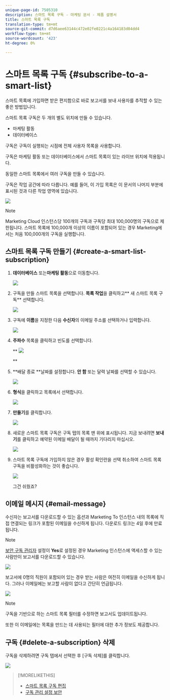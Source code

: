 ```yaml
---
unique-page-id: 7505310
description: 스마트 목록 구독 - 마케팅 문서 - 제품 설명서
title: 스마트 목록 구독
translation-type: tm+mt
source-git-commit: d7d6aee63144c472e02fe0221c4a164183d04dd4
workflow-type: tm+mt
source-wordcount: '423'
ht-degree: 0%

---
```



# 스마트 목록 구독 {#subscribe-to-a-smart-list}

스마트 목록에 가입하면 받은 편지함으로 바로 보고서를 보내 사용자를 추적할 수 있는 좋은 방법입니다.

스마트 목록 구독은 두 개의 별도 위치에 만들 수 있습니다.

* 마케팅 활동
* 데이터베이스

구독은 구독이 실행되는 시점에 전체 사용자 목록을 사용합니다.

구독은 마케팅 활동 또는 데이터베이스에서 스마트 목록이 있는 라이브 위치에 적용됩니다.

동일한 스마트 목록에서 여러 구독을 만들 수 있습니다.

구독은 작업 공간에 따라 다릅니다. 예를 들어, 이 가입 목록은 이 문서의 나머지 부분에 표시된 것과 다른 작업 영역에 있습니다.

![](assets/one.png)

>[!NOTE]
>
>Marketing Cloud 인스턴스당 100개의 구독과 구독당 최대 100,000명의 구독으로 제한됩니다. 스마트 목록에 100,000개 이상의 이름이 포함되어 있는 경우 Marketing에서는 처음 100,000개의 구독을 실행합니다.

## 스마트 목록 구독 만들기 {#create-a-smart-list-subscription}

1. **데이터베이스** 또는&#x200B;**마케팅 활동**&#x200B;으로 이동합니다.

   ![](assets/db.png)

1. 구독을 만들 스마트 목록을 선택합니다. **목록 작업**&#x200B;을 클릭하고** 새 스마트 목록 구독** 선택합니다.

   ![](assets/three.png)

1. 구독에 **이름**&#x200B;을 지정한 다음 **수신자**&#x200B;의 이메일 주소를 선택하거나 입력합니다.

   ![](assets/image2015-9-14-13-3a18-3a38.png)

1. **주파수** 목록을 클릭하고 빈도를 선택합니다.

   ** ![](assets/image2015-9-14-13-3a21-3a21.png)

   **

1. **배달 종료 **날짜를 설정합니다. **안 함** 또는 달력 날짜를 선택할 수 있습니다.

   ![](assets/image2015-9-14-13-3a23-3a37.png)

1. **형식**&#x200B;을 클릭하고 목록에서 선택합니다.

   ![](assets/image2015-9-14-13-3a25-3a25.png)

1. **만들기**&#x200B;를 클릭합니다.

   ![](assets/image2015-9-11-15-3a58-3a4.png)

1. 새로운 스마트 목록 구독은 구독 탭의 목록 맨 위에 표시됩니다. 지금 보내려면 **보내기**&#x200B;를 클릭하고 예약된 이메일 배달이 될 때까지 기다리지 마십시오.

   ![](assets/eight.png)

1. 스마트 목록 구독에 가입하지 않은 경우 활성 확인란을 선택 취소하여 스마트 목록 구독을 비활성화하는 것이 좋습니다.

   ![](assets/nine.png)

   그건 쉬웠죠?

## 이메일 메시지 {#email-message}

수신자는 보고서를 다운로드할 수 있는 옵션과 Marketing To 인스턴스 내의 목록에 직접 연결되는 링크가 포함된 이메일을 수신하게 됩니다. 다운로드 링크는 4일 후에 만료됩니다.

>[!NOTE]
>
>[보안 구독 관리자](secure-the-subscription-admin-setting.md) 설정이 **Yes**&#x200B;로 설정된 경우 Marketing 인스턴스에 액세스할 수 있는 사람만이 보고서를 다운로드할 수 있습니다.

![](assets/image2015-4-17-15-3a46-3a47.png)

보고서에 0명의 직원이 포함되어 있는 경우 받는 사람은 여전히 이메일을 수신하게 됩니다. 그러나 이메일에는 보고할 사람이 없다고 간단히 언급됩니다.

![](assets/image2015-4-17-16-3a11-3a8.png)

>[!NOTE]
>
>구독을 기반으로 하는 스마트 목록 필터를 수정하면 보고서도 업데이트됩니다.

또한 이 이메일에는 목록을 만드는 데 사용되는 필터에 대한 추가 정보도 제공합니다.

## 구독 {#delete-a-subscription} 삭제

구독을 삭제하려면 구독 탭에서 선택한 후 [구독 삭제]를 클릭합니다.

![](assets/twelve.png)

>[!MORELIKETHIS]
>
>* [스마트 목록 구독 편집](edit-a-smart-list-subscription.md)
>* [구독 관리 설정 보안](secure-the-subscription-admin-setting.md)

>



